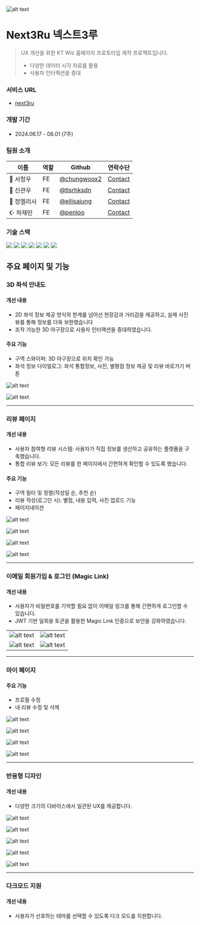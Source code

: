 ![alt text](https://file%2B.vscode-resource.vscode-cdn.net/Users/elisa/Documents/1_Projects/Next3ru_Frontend/public/images/elisa/readme/image.png?version%3D1741285647763)

# Next3Ru 넥스트3루

> UX 개선을 위한 KT Wiz 홈페이지 프로토타입 제작 프로젝트입니다.
>
> - 다양한 데이터 시각 자료를 활용
> - 사용자 인터랙션을 증대

### 서비스 URL

- [next3ru](next3ru-frontend.vercel.app)

### 개발 기간

- 2024.06.17 - 08.01 (7주)

### 팀원 소개

| 이름        | 역할 | Github                                       | 연락수단                                 |
| ----------- | ---- | -------------------------------------------- | ---------------------------------------- |
| 🐨 서청우   | FE   | [@chungwoox2](https://github.com/chungwoox2) | [Contact](mailto:cgd67@naver.com)        |
| 👑 신관우   | FE   | [@tlsrhksdn](https://github.com/tlsrhksdn)   | [Contact](mailto:tlsrhksdn23@gmail.com)  |
| 🍎 정엘리사 | FE   | [@ellisajung](https://github.com/ellisajung) | [Contact](mailto:ellisajung12@gmail.com) |
| ☪︎ 하재민   | FE   | [@penloo](https://github.com/penloo)         | [Contact](mailto:penloo@naver.com)       |

### 기술 스택

<img src="https://img.shields.io/badge/vercel-000000?style=for-the-badge&logo=vercel&logoColor=white">
<img src="https://img.shields.io/badge/Next.js 14-000000?style=for-the-badge&logo=nextdotjs&logoColor=white">
<img src="https://img.shields.io/badge/Supabase-3FCF8E?style=for-the-badge&logo=supabase&logoColor=white">
<img src="https://img.shields.io/badge/tailwind css-06B6D4?style=for-the-badge&logo=tailwindcss&logoColor=white">
<img src="https://img.shields.io/badge/zustand-443E38?style=for-the-badge&logo=&logoColor=white">
<img src="https://img.shields.io/badge/react query-FF4154?style=for-the-badge&logo=reactquery&logoColor=white">
<img src="https://img.shields.io/badge/R3F-000000?style=for-the-badge&logo=threedotjs&logoColor=white">

## 주요 페이지 및 기능

### 3D 좌석 안내도

#### 개선 내용

- 2D 좌석 정보 제공 방식의 한계를 넘어선 현장감과 거리감을 제공하고, 실제 사진 뷰를 통해 정보를 더욱 보완했습니다
- 조작 가능한 3D 야구장으로 사용자 인터랙션을 증대하였습니다.

#### 주요 기능

- 구역 스와이퍼: 3D 야구장으로 위치 확인 가능
- 좌석 정보 다이얼로그: 좌석 통합정보, 사진, 별평점 정보 제공 및 리뷰 바로가기 버튼

![alt text](https://file%2B.vscode-resource.vscode-cdn.net/Users/elisa/Documents/1_Projects/Next3ru_Frontend/public/images/elisa/readme/%EC%8A%A4%ED%81%AC%EB%A6%B0%EC%83%B7%202025-03-06%20%EC%98%A4%ED%9B%84%2010.12.37.png?version%3D1741269138424)

![alt text](https://file%2B.vscode-resource.vscode-cdn.net/Users/elisa/Documents/1_Projects/Next3ru_Frontend/public/images/elisa/readme/%EC%8A%A4%ED%81%AC%EB%A6%B0%EC%83%B7%202025-03-06%20%EC%98%A4%ED%9B%84%2010.12.12.png?version%3D1741269183774)

---

### 리뷰 페이지

#### 개선 내용

- 사용자 참여형 리뷰 시스템: 사용자가 직접 정보를 생산하고 공유하는 플랫폼을 구축했습니다.
- 통합 리뷰 보기: 모든 리뷰를 한 페이지에서 간편하게 확인할 수 있도록 했습니다.

#### 주요 기능

- 구역 필터 및 정렬(작성일 순, 추천 순)
- 리뷰 작성(로그인 시): 별점, 내용 입력, 사진 업로드 기능
- 페이지네이션

![alt text](https://file%2B.vscode-resource.vscode-cdn.net/Users/elisa/Documents/1_Projects/Next3ru_Frontend/public/images/elisa/readme/%EC%8A%A4%ED%81%AC%EB%A6%B0%EC%83%B7%202025-03-06%20%EC%98%A4%ED%9B%84%2010.13.18.png?version%3D1741269229213)

![alt text](https://file%2B.vscode-resource.vscode-cdn.net/Users/elisa/Documents/1_Projects/Next3ru_Frontend/public/images/elisa/readme/%EC%8A%A4%ED%81%AC%EB%A6%B0%EC%83%B7%202025-03-06%20%EC%98%A4%ED%9B%84%2010.15.46.png?version%3D1741269530427)

![alt text](https://file%2B.vscode-resource.vscode-cdn.net/Users/elisa/Documents/1_Projects/Next3ru_Frontend/public/images/elisa/readme/%EC%8A%A4%ED%81%AC%EB%A6%B0%EC%83%B7%202025-03-06%20%EC%98%A4%ED%9B%84%2010.13.03.png?version%3D1741268910895)

![alt text](https://file%2B.vscode-resource.vscode-cdn.net/Users/elisa/Documents/1_Projects/Next3ru_Frontend/public/images/elisa/readme/%E1%84%89%E1%85%B3%E1%84%8F%E1%85%B3%E1%84%85%E1%85%B5%E1%86%AB%E1%84%89%E1%85%A3%E1%86%BA%202025-03-06%20%E1%84%8B%E1%85%A9%E1%84%92%E1%85%AE%2010.57.59.png?version%3D1741269491950)

---

### 이메일 회원가입 & 로그인 (Magic Link)

#### 개선 내용

- 사용자가 비밀번호를 기억할 필요 없이 이메일 링크를 통해 간편하게 로그인할 수 있습니다.
- JWT 기반 일회용 토큰을 활용한 Magic Link 인증으로 보안을 강화하였습니다.

|                                                                                                                                                                                                                                                      |                                                                                                                                                                                                                                                        |
| ---------------------------------------------------------------------------------------------------------------------------------------------------------------------------------------------------------------------------------------------------- | ------------------------------------------------------------------------------------------------------------------------------------------------------------------------------------------------------------------------------------------------------ |
| ![alt text](https://file+.vscode-resource.vscode-cdn.net/Users/elisa/Documents/1_Projects/Next3ru_Frontend/public/images/elisa/readme/%EC%8A%A4%ED%81%AC%EB%A6%B0%EC%83%B7%202025-03-06%20%EC%98%A4%ED%9B%84%2010.11.50.png?version%3D1741268811965) | ![alt text](https://file%2B.vscode-resource.vscode-cdn.net/Users/elisa/Documents/1_Projects/Next3ru_Frontend/public/images/elisa/readme/%EC%8A%A4%ED%81%AC%EB%A6%B0%EC%83%B7%202025-03-06%20%EC%98%A4%ED%9B%84%2010.10.40.png?version%3D1741268171150) |
| ![alt text](https://file+.vscode-resource.vscode-cdn.net/Users/elisa/Documents/1_Projects/Next3ru_Frontend/public/images/elisa/readme/%EC%8A%A4%ED%81%AC%EB%A6%B0%EC%83%B7%202025-03-06%20%EC%98%A4%ED%9B%84%2010.11.11.png?version%3D1741268783228) | ![alt text](https://file%2B.vscode-resource.vscode-cdn.net/Users/elisa/Documents/1_Projects/Next3ru_Frontend/public/images/elisa/readme/%EC%8A%A4%ED%81%AC%EB%A6%B0%EC%83%B7%202025-03-06%20%EC%98%A4%ED%9B%84%2010.10.18.png?version%3D1741267996958) |

---

### 마이 페이지

#### 주요 기능

- 프로필 수정
- 내 리뷰 수정 및 삭제

![alt text](https://file%2B.vscode-resource.vscode-cdn.net/Users/elisa/Documents/1_Projects/Next3ru_Frontend/public/images/elisa/readme/%EC%8A%A4%ED%81%AC%EB%A6%B0%EC%83%B7%202025-03-06%20%EC%98%A4%ED%9B%84%2010.16.07.png?version%3D1741267800166)

![alt text](https://file%2B.vscode-resource.vscode-cdn.net/Users/elisa/Documents/1_Projects/Next3ru_Frontend/public/images/elisa/readme/%EC%8A%A4%ED%81%AC%EB%A6%B0%EC%83%B7%202025-03-06%20%EC%98%A4%ED%9B%84%2010.26.25.png?version%3D1741268873143)

![alt text](https://file%2B.vscode-resource.vscode-cdn.net/Users/elisa/Documents/1_Projects/Next3ru_Frontend/public/images/elisa/readme/%EC%8A%A4%ED%81%AC%EB%A6%B0%EC%83%B7%202025-03-06%20%EC%98%A4%ED%9B%84%2010.16.26.png?version%3D1741269562603)

![alt text](https://file%2B.vscode-resource.vscode-cdn.net/Users/elisa/Documents/1_Projects/Next3ru_Frontend/public/images/elisa/readme/%EC%8A%A4%ED%81%AC%EB%A6%B0%EC%83%B7%202025-03-06%20%EC%98%A4%ED%9B%84%2010.26.40.png?version%3D1741269586417)

---

### 반응형 디자인

#### 개선 내용

- 다양한 크기의 디바이스에서 일관된 UX를 제공합니다.

![alt text](https://file%2B.vscode-resource.vscode-cdn.net/Users/elisa/Documents/1_Projects/Next3ru_Frontend/public/images/elisa/readme/%ED%99%94%EB%A9%B4%20%EA%B8%B0%EB%A1%9D%202025-03-06%20%EC%98%A4%ED%9B%84%2011.22.35.gif?version%3D1741285347861)

![alt text](https://file%2B.vscode-resource.vscode-cdn.net/Users/elisa/Documents/1_Projects/Next3ru_Frontend/public/images/elisa/readme/%ED%99%94%EB%A9%B4%20%EA%B8%B0%EB%A1%9D%202025-03-06%20%EC%98%A4%ED%9B%84%2011.23.07.gif?version%3D1741285378086)

![alt text](https://file%2B.vscode-resource.vscode-cdn.net/Users/elisa/Documents/1_Projects/Next3ru_Frontend/public/images/elisa/readme/%ED%99%94%EB%A9%B4%20%EA%B8%B0%EB%A1%9D%202025-03-06%20%EC%98%A4%ED%9B%84%2011.23.34.gif?version%3D1741285402857)

![alt text](https://file%2B.vscode-resource.vscode-cdn.net/Users/elisa/Documents/1_Projects/Next3ru_Frontend/public/images/elisa/readme/%ED%99%94%EB%A9%B4%20%EA%B8%B0%EB%A1%9D%202025-03-07%20%EC%98%A4%EC%A0%84%203.16.36.gif?version%3D1741322925653)

![alt text](https://file%2B.vscode-resource.vscode-cdn.net/Users/elisa/Documents/1_Projects/Next3ru_Frontend/public/images/elisa/readme/%ED%99%94%EB%A9%B4%20%EA%B8%B0%EB%A1%9D%202025-03-06%20%EC%98%A4%ED%9B%84%2011.24.49.gif?version%3D1741285412835)

---

### 다크모드 지원

#### 개선 내용

- 사용자가 선호하는 테마를 선택할 수 있도록 다크 모드를 지원합니다.
